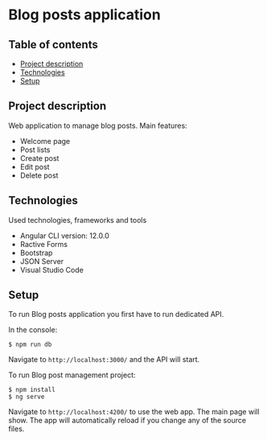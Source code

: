 # Blog posts application

## Table of contents
* [Project description](#project-description)
* [Technologies](#technologies)
* [Setup](#setup)

## Project description
Web application to manage blog posts.
Main features:
* Welcome page
* Post lists
* Create post
* Edit post
* Delete post
	
## Technologies 
Used technologies, frameworks and tools
* Angular CLI version: 12.0.0
* Ractive Forms
* Bootstrap
* JSON Server
* Visual Studio Code
	
## Setup
To run Blog posts application you first have to run dedicated API. 
 
In the console: 
```
$ npm run db 
```
Navigate to `http://localhost:3000/` and the API will start.

To run Blog post management project:
```
$ npm install
$ ng serve
```
Navigate to `http://localhost:4200/` to use the web app. The main page will show. The app will automatically reload if you change any of the source files.
